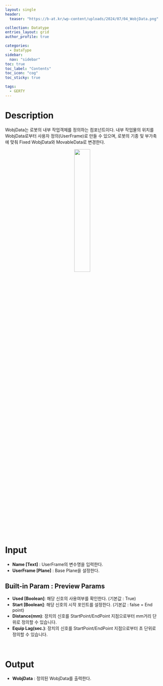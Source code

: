 ```yaml
---
layout: single
header:
  teaser: "https://b-at.kr/wp-content/uploads/2024/07/04_WobjData.png"

collection: Datatype
entries_layout: grid
author_profile: true

categories:
  - DataType
sidebar:
  nav: "sidebar"
toc: true
toc_label: "Contents"
toc_icon: "cog"
toc_sticky: true

tags: 
  - GERTY
---
```

# Description

WobjData는 로봇의 내부 작업객체를 정의하는 컴포넌트이다.
내부 작업물의 위치를 WobjData로부터 사용자 정의(UserFrame)로 만들 수 있으며, 로봇의 기종 및 부가축에 맞춰 Fixed WobjData와 MovableData로 변경한다.

<p align="center">  <img src="https://b-at.kr/wp-content/uploads/2024/07/04_WobjData.png" align="center" width="32%"></p>


# Input

* **Name [Text]** : UserFrame의 변수명을 입력한다.
* **UserFrame [Plane]** : Base Plane을 설정한다.

## Built-in Param : Preview Params​

* **Used [Boolean]**: 해당 신호의 사용여부를 확인한다. (기본값 : True)
* **Start [Boolean]**: 해당 신호의 시작 포인트를 설정한다. (기본값 : false = End point)
* **Distance(mm)**: 장치의 신호를 StartPoint/EndPoint 지점으로부터 mm거리 단위로 정의할 수 있습니다.
* **Equip Lag(sec.)**: 장치의 신호를 StartPoint/EndPoint 지점으로부터 초 단위로 정의할 수 있습니다.

<br>

# Output

* **WobjData** : 정의된 WobjData를 출력한다.
